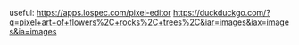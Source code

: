 useful: https://apps.lospec.com/pixel-editor
        https://duckduckgo.com/?q=pixel+art+of+flowers%2C+rocks%2C+trees%2C&iar=images&iax=images&ia=images
